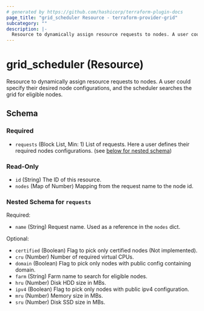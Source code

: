 ```yaml
---
# generated by https://github.com/hashicorp/terraform-plugin-docs
page_title: "grid_scheduler Resource - terraform-provider-grid"
subcategory: ""
description: |-
  Resource to dynamically assign resource requests to nodes. A user could specify their desired node configurations, and the scheduler searches the grid for eligible nodes.
---
```


# grid_scheduler (Resource)

Resource to dynamically assign resource requests to nodes. A user could specify their desired node configurations, and the scheduler searches the grid for eligible nodes.



<!-- schema generated by tfplugindocs -->
## Schema

### Required

- `requests` (Block List, Min: 1) List of requests. Here a user defines their required nodes configurations. (see [below for nested schema](#nestedblock--requests))

### Read-Only

- `id` (String) The ID of this resource.
- `nodes` (Map of Number) Mapping from the request name to the node id.

<a id="nestedblock--requests"></a>
### Nested Schema for `requests`

Required:

- `name` (String) Request name. Used as a reference in the `nodes` dict.

Optional:

- `certified` (Boolean) Flag to pick only certified nodes (Not implemented).
- `cru` (Number) Number of required virtual CPUs.
- `domain` (Boolean) Flag to pick only nodes with public config containing domain.
- `farm` (String) Farm name to search for eligible nodes.
- `hru` (Number) Disk HDD size in MBs.
- `ipv4` (Boolean) Flag to pick only nodes with public ipv4 configuration.
- `mru` (Number) Memory size in MBs.
- `sru` (Number) Disk SSD size in MBs.


